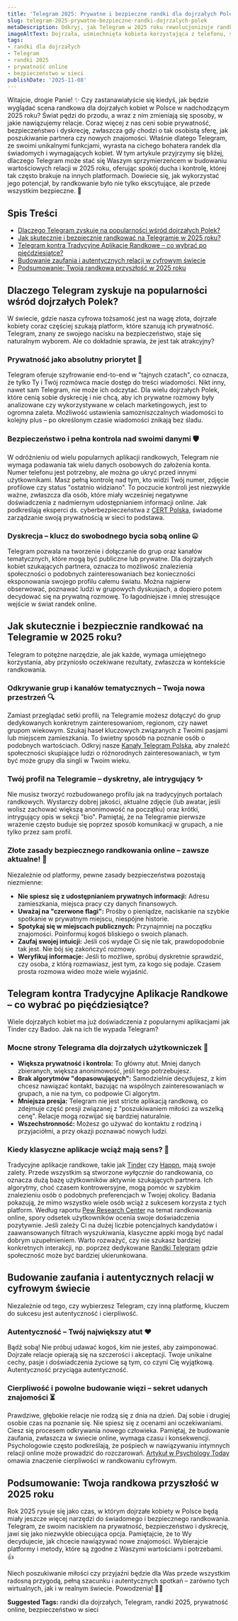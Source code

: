```yaml
---
title: 'Telegram 2025: Prywatne i bezpieczne randki dla dojrzałych Polek'
slug: telegram-2025-prywatne-bezpieczne-randki-dojrzalych-polek
metaDescription: Odkryj, jak Telegram w 2025 roku rewolucjonizuje randki dla dojrzałych Polek, oferując prywatność i bezpieczeństwo. Porady, jak skutecznie randkować online.
imageAltText: Dojrzała, uśmiechnięta kobieta korzystająca z telefonu, symbolizująca randkowanie online na Telegramie.
tags:
- randki dla dojrzałych
- Telegram
- randki 2025
- prywatność online
- bezpieczeństwo w sieci
publishDate: '2025-11-08'
---
```


Witajcie, drogie Panie! ✨ Czy zastanawiałyście się kiedyś, jak będzie wyglądać scena randkowa dla dojrzałych kobiet w Polsce w nadchodzącym 2025 roku? Świat pędzi do przodu, a wraz z nim zmieniają się sposoby, w jakie nawiązujemy relacje. Coraz więcej z nas ceni sobie prywatność, bezpieczeństwo i dyskrecję, zwłaszcza gdy chodzi o tak osobistą sferę, jak poszukiwanie partnera czy nowych znajomości. Właśnie dlatego Telegram, ze swoimi unikalnymi funkcjami, wyrasta na cichego bohatera randek dla świadomych i wymagających kobiet. W tym artykule przyjrzymy się bliżej, dlaczego Telegram może stać się Waszym sprzymierzeńcem w budowaniu wartościowych relacji w 2025 roku, oferując spokój ducha i kontrolę, której tak często brakuje na innych platformach. Dowiecie się, jak wykorzystać jego potencjał, by randkowanie było nie tylko ekscytujące, ale przede wszystkim bezpieczne. 🤩

## Spis Treści

*   [Dlaczego Telegram zyskuje na popularności wśród dojrzałych Polek?](#dlaczego-telegram-zyskuje-na-popularnosci-wsrod-dojrzalych-polek)
*   [Jak skutecznie i bezpiecznie randkować na Telegramie w 2025 roku?](#jak-skutecznie-i-bezpiecznie-randkowac-na-telegramie-w-2025-roku)
*   [Telegram kontra Tradycyjne Aplikacje Randkowe – co wybrać po pięćdziesiątce?](#telegram-kontra-tradycyjne-aplikacje-randkowe--co-wybrac-po-piecdziesiatce)
*   [Budowanie zaufania i autentycznych relacji w cyfrowym świecie](#budowanie-zaufania-i-autentycznych-relacji-w-cyfrowym-swiecie)
*   [Podsumowanie: Twoja randkowa przyszłość w 2025 roku](#podsumowanie-twoja-randkowa-przyszlosc-w-2025-roku)

## Dlaczego Telegram zyskuje na popularności wśród dojrzałych Polek?

W świecie, gdzie nasza cyfrowa tożsamość jest na wagę złota, dojrzałe kobiety coraz częściej szukają platform, które szanują ich prywatność. Telegram, znany ze swojego nacisku na bezpieczeństwo, staje się naturalnym wyborem. Ale co dokładnie sprawia, że jest tak atrakcyjny?

### Prywatność jako absolutny priorytet 🤫

Telegram oferuje szyfrowanie end-to-end w "tajnych czatach", co oznacza, że tylko Ty i Twój rozmówca macie dostęp do treści wiadomości. Nikt inny, nawet sam Telegram, nie może ich odczytać. Dla wielu dojrzałych Polek, które cenią sobie dyskrecję i nie chcą, aby ich prywatne rozmowy były analizowane czy wykorzystywane w celach marketingowych, jest to ogromna zaleta. Możliwość ustawienia samozniszczalnych wiadomości to kolejny plus – po określonym czasie wiadomości znikają bez śladu.

### Bezpieczeństwo i pełna kontrola nad swoimi danymi 🛡️

W odróżnieniu od wielu popularnych aplikacji randkowych, Telegram nie wymaga podawania tak wielu danych osobowych do założenia konta. Numer telefonu jest potrzebny, ale można go ukryć przed innymi użytkownikami. Masz pełną kontrolę nad tym, kto widzi Twój numer, zdjęcie profilowe czy status "ostatnio widziano". To poczucie kontroli jest niezwykle ważne, zwłaszcza dla osób, które miały wcześniej negatywne doświadczenia z nadmiernym udostępnianiem informacji online. Jak podkreślają eksperci ds. cyberbezpieczeństwa z [CERT Polska](https://www.cert.pl/), świadome zarządzanie swoją prywatnością w sieci to podstawa.

### Dyskrecja – klucz do swobodnego bycia sobą online 🤐

Telegram pozwala na tworzenie i dołączanie do grup oraz kanałów tematycznych, które mogą być publiczne lub prywatne. Dla dojrzałych kobiet szukających partnera, oznacza to możliwość znalezienia społeczności o podobnych zainteresowaniach bez konieczności eksponowania swojego profilu całemu światu. Można najpierw obserwować, poznawać ludzi w grupowych dyskusjach, a dopiero potem decydować się na prywatną rozmowę. To łagodniejsze i mniej stresujące wejście w świat randek online.

## Jak skutecznie i bezpiecznie randkować na Telegramie w 2025 roku?

Telegram to potężne narzędzie, ale jak każde, wymaga umiejętnego korzystania, aby przyniosło oczekiwane rezultaty, zwłaszcza w kontekście randkowania.

### Odkrywanie grup i kanałów tematycznych – Twoja nowa przestrzeń 🔍

Zamiast przeglądać setki profili, na Telegramie możesz dołączyć do grup dedykowanych konkretnym zainteresowaniom, regionom, czy nawet grupom wiekowym. Szukaj haseł kluczowych związanych z Twoimi pasjami lub miejscem zamieszkania. To świetny sposób na poznanie osób o podobnych wartościach. Odkryj nasze [Kanały Telegram Polska](/kanaly), aby znaleźć społeczności skupiające ludzi o różnorodnych zainteresowaniach, w tym być może grupy dla singli w Twoim wieku.

### Twój profil na Telegramie – dyskretny, ale intrygujący ✨

Nie musisz tworzyć rozbudowanego profilu jak na tradycyjnych portalach randkowych. Wystarczy dobrej jakości, aktualne zdjęcie (lub awatar, jeśli wolisz zachować większą anonimowość na początku) oraz krótki, intrygujący opis w sekcji "bio". Pamiętaj, że na Telegramie pierwsze wrażenie często buduje się poprzez sposób komunikacji w grupach, a nie tylko przez sam profil.

### Złote zasady bezpiecznego randkowania online – zawsze aktualne! 🚦

Niezależnie od platformy, pewne zasady bezpieczeństwa pozostają niezmienne:
*   **Nie spiesz się z udostępnianiem prywatnych informacji:** Adresu zamieszkania, miejsca pracy czy danych finansowych.
*   **Uważaj na "czerwone flagi":** Prośby o pieniądze, naciskanie na szybkie spotkanie w prywatnym miejscu, niespójne historie.
*   **Spotykaj się w miejscach publicznych:** Przynajmniej na początku znajomości. Poinformuj kogoś bliskiego o swoich planach.
*   **Zaufaj swojej intuicji:** Jeśli coś wydaje Ci się nie tak, prawdopodobnie tak jest. Nie bój się zakończyć rozmowy.
*   **Weryfikuj informacje:** Jeśli to możliwe, spróbuj dyskretnie sprawdzić, czy osoba, z którą rozmawiasz, jest tym, za kogo się podaje. Czasem prosta rozmowa wideo może wiele wyjaśnić.

## Telegram kontra Tradycyjne Aplikacje Randkowe – co wybrać po pięćdziesiątce?

Wiele dojrzałych kobiet ma już doświadczenia z popularnymi aplikacjami jak Tinder czy Badoo. Jak na ich tle wypada Telegram?

### Mocne strony Telegrama dla dojrzałych użytkowniczek 🌟

*   **Większa prywatność i kontrola:** To główny atut. Mniej danych zbieranych, większa anonimowość, jeśli tego potrzebujesz.
*   **Brak algorytmów "dopasowujących":** Samodzielnie decydujesz, z kim chcesz nawiązać kontakt, bazując na wspólnych zainteresowaniach w grupach, a nie na tym, co podpowie Ci algorytm.
*   **Mniejsza presja:** Telegram nie jest stricte aplikacją randkową, co zdejmuje część presji związanej z "poszukiwaniem miłości za wszelką cenę". Relacje mogą rozwijać się bardziej naturalnie.
*   **Wszechstronność:** Możesz go używać do kontaktu z rodziną i przyjaciółmi, a przy okazji poznawać nowych ludzi.

### Kiedy klasyczne aplikacje wciąż mają sens? 🤔

Tradycyjne aplikacje randkowe, takie jak [Tinder](https://tinder.com/) czy [Happn](https://www.happn.com/pl/), mają swoje zalety. Przede wszystkim są stworzone *wyłącznie* do randkowania, co oznacza dużą bazę użytkowników aktywnie szukających partnera. Ich algorytmy, choć czasem kontrowersyjne, mogą pomóc w szybkim znalezieniu osób o podobnych preferencjach w Twojej okolicy. Badania pokazują, że mimo wszystko wiele osób wciąż z sukcesem korzysta z tych platform. Według raportu [Pew Research Center](https://www.pewresearch.org/internet/2023/02/02/the-virtues-and-downsides-of-online-dating/) na temat randkowania online, spory odsetek użytkowników ocenia swoje doświadczenia pozytywnie. Jeśli zależy Ci na dużej liczbie potencjalnych kandydatów i zaawansowanych filtrach wyszukiwania, klasyczne appki mogą być nadal dobrym uzupełnieniem. Warto rozważyć, czy nie szukasz bardziej konkretnych interakcji, np. poprzez dedykowane [Randki Telegram](/randki) gdzie społeczność może być bardziej ukierunkowana.

## Budowanie zaufania i autentycznych relacji w cyfrowym świecie

Niezależnie od tego, czy wybierzesz Telegram, czy inną platformę, kluczem do sukcesu jest autentyczność i cierpliwość.

### Autentyczność – Twój największy atut ❤️

Bądź sobą! Nie próbuj udawać kogoś, kim nie jesteś, aby zaimponować. Dojrzałe relacje opierają się na szczerości i akceptacji. Twoje unikalne cechy, pasje i doświadczenia życiowe są tym, co czyni Cię wyjątkową. Autentyczność przyciąga autentyczność.

### Cierpliwość i powolne budowanie więzi – sekret udanych znajomości ⏳

Prawdziwe, głębokie relacje nie rodzą się z dnia na dzień. Daj sobie i drugiej osobie czas na poznanie się. Nie spiesz się z ocenami ani oczekiwaniami. Ciesz się procesem odkrywania nowego człowieka. Pamiętaj, że budowanie zaufania, zwłaszcza w świecie online, wymaga czasu i konsekwencji. Psychologowie często podkreślają, że pośpiech w nawiązywaniu intymnych relacji online może prowadzić do rozczarowań. [Artykuł w Psychology Today](https://www.psychologytoday.com/us/blog/love-digitally/202001/patience-is-virtue-in-online-dating) omawia znaczenie cierpliwości w randkowaniu cyfrowym.

## Podsumowanie: Twoja randkowa przyszłość w 2025 roku

Rok 2025 rysuje się jako czas, w którym dojrzałe kobiety w Polsce będą miały jeszcze więcej narzędzi do świadomego i bezpiecznego randkowania. Telegram, ze swoim naciskiem na prywatność, bezpieczeństwo i dyskrecję, jawi się jako niezwykle obiecująca opcja. Pamiętajcie, że to Wy decydujecie, jak chcecie nawiązywać nowe znajomości. Wybierajcie platformy i metody, które są zgodne z Waszymi wartościami i potrzebami. 👍

Niech poszukiwanie miłości czy przyjaźni będzie dla Was przede wszystkim radosną przygodą, pełną szacunku i autentycznych spotkań – zarówno tych wirtualnych, jak i w realnym świecie. Powodzenia! 💃🕺




**Suggested Tags:**
randki dla dojrzałych, Telegram, randki 2025, prywatność online, bezpieczeństwo w sieci
